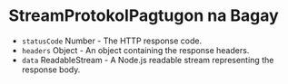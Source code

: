 # StreamProtokolPagtugon na Bagay

* `statusCode` Number - The HTTP response code.
* `headers` Object - An object containing the response headers.
* `data` ReadableStream - A Node.js readable stream representing the response body.